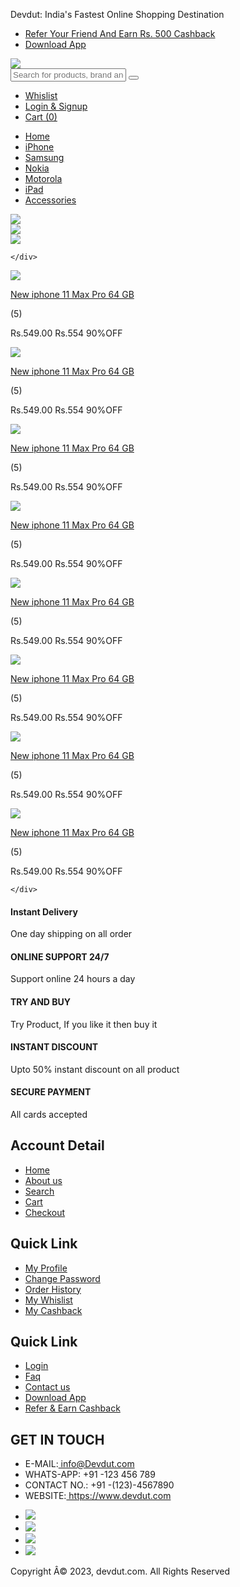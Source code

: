 


<html>
   <head>
      <title>Devdut</title>
      <link rel="stylesheet" href="https://cdnjs.cloudflare.com/ajax/libs/font-awesome/4.7.0/css/font-awesome.min.css">
      <link rel="stylesheet" href="style.css">
   </head>
   <body>

<div class="width-100 top-header">
    <div class="container">
      <div class="width-50">
        <p class="head1p1 headquote">Devdut: India's Fastest Online Shopping Destination </p>
      </div>
      <div class="width-50">
        <ul class="head1ul cashback-sect">
          <li>
            <i class="fa fa-users" aria-hidden="true"></i>
            <a class="head1mr" href="#">Refer Your Friend And Earn Rs. 500 Cashback</a>
          </li>
          <li>
            <i class="fa fa-mobile" aria-hidden="true"></i>
            <a href="#"> Download App</a>
          </li>
        </ul>
        </p>
      </div>
    </div>
  </div>

<div class="width-100 search-panel">
    <div class="container">
      <div class="width-20">
        <img src="logo.png" class="logo">
      </div>
      <div class="width-50">
        <input class="search-textbox" type="text" Placeholder="Search for products, brand and more">
        <button class="search-button">
          <i class="fa fa-search" aria-hidden="true"></i>
        </button>
      </div>
      <div class="width-30">
        <ul class="cart-sect">
          <li>
            <i class="fa fa-heart-o" aria-hidden="true"></i>
            <a class="head1mr" href="#">Whislist</a>
          </li>
          <li>
            <i class="fa fa-user-circle-o" aria-hidden="true"></i>
            <a href="#">Login & Signup</a>
          </li>
          <li>
            <i class="fa fa-shopping-cart" aria-hidden="true"></i>
            <a href="#">Cart (0)</a>
          </li>
        </ul>
      </div>
    </div>
  </div>

<div class="width-100">
    <div class="container">
      <ul class="main-menu">
        <li>
          <a href="#">Home</a>
        </li>
        <li>
          <a href="#">iPhone</a>
        </li>
        <li>
          <a href="#">Samsung</a>
        </li>
        <li>
          <a href="#">Nokia</a>
        </li>
        <li>
          <a href="#">Motorola</a>
        </li>
        <li>
          <a href="#">iPad</a>
        </li>
        <li>
          <a href="#">Accessories</a>
        </li>
      </ul>
    </div>
  </div>

<div class="width-100">
    <img class="wimg100 slider" src="slider-1.jpg">
  </div>

<div class="width-100 margin-top-50">
    <div class="container">
      <div class="width-50">
        <div class="banner-list">
          <a href="#">
            <img class="wimg100" src="banner-1.jpg">
          </a>
        </div>
      </div>
      <div class="width-50">
        <div class="banner-list">
          <a href="#">
            <img class="wimg100" src="banner-2.jpg">
          </a>
        </div>
      </div>

    </div>
  </div>

<div class="width-100 margin-top-50">
    <div class="container">
      <div class="width-25">
        <div class="product-section">
          <div class="product-border">
            <div class="product-img-center">
              <a href="#">
                <img class="product-img" src="product-1.png">
              </a>
            </div>
            <div>
              <p class="product-name">
                <a href="#">New iphone 11 Max Pro 64 GB</a>
              </p>
              <p class="product-rating">
                <i class="fa fa-star" aria-hidden="true"></i>
                <i class="fa fa-star" aria-hidden="true"></i>
                <i class="fa fa-star" aria-hidden="true"></i>
                <i class="fa fa-star" aria-hidden="true"></i>
                <i class="fa fa-star" aria-hidden="true"></i>
                <span>(5)</span>
              </p>
              <p class="product-price">
                <span class="product-discounted-price">Rs.549.00</span>
                <span class="product-original-price">Rs.554</span>
                <span class="product-discount">90%OFF</span>
            </div>
          </div>
        </div>
      </div>
      <div class="width-25">
        <div class="product-section">
          <div class="product-border">
            <div class="product-img-center">
              <a href="#">
                <img class="product-img" src="product-2.png">
              </a>
            </div>
            <div>
              <p class="product-name">
                <a href="#">New iphone 11 Max Pro 64 GB</a>
              </p>
              <p class="product-rating">
                <i class="fa fa-star" aria-hidden="true"></i>
                <i class="fa fa-star" aria-hidden="true"></i>
                <i class="fa fa-star" aria-hidden="true"></i>
                <i class="fa fa-star" aria-hidden="true"></i>
                <i class="fa fa-star" aria-hidden="true"></i>
                <span>(5)</span>
              </p>
              <p class="product-price">
                <span class="product-discounted-price">Rs.549.00</span>
                <span class="product-original-price">Rs.554</span>
                <span class="product-discount">90%OFF</span>
            </div>
          </div>
        </div>
      </div>
      <div class="width-25">
        <div class="product-section">
          <div class="product-border">
            <div class="product-img-center">
              <a href="#">
                <img class="product-img" src="product-3.png">
              </a>
            </div>
            <div>
              <p class="product-name">
                <a href="#">New iphone 11 Max Pro 64 GB</a>
              </p>
              <p class="product-rating">
                <i class="fa fa-star" aria-hidden="true"></i>
                <i class="fa fa-star" aria-hidden="true"></i>
                <i class="fa fa-star" aria-hidden="true"></i>
                <i class="fa fa-star" aria-hidden="true"></i>
                <i class="fa fa-star" aria-hidden="true"></i>
                <span>(5)</span>
              </p>
              <p class="product-price">
                <span class="product-discounted-price">Rs.549.00</span>
                <span class="product-original-price">Rs.554</span>
                <span class="product-discount">90%OFF</span>
            </div>
          </div>
        </div>
      </div>
      <div class="width-25">
        <div class="product-section">
          <div class="product-border">
            <div class="product-img-center">
              <a href="#">
                <img class="product-img" src="product-4.png">
              </a>
            </div>
            <div>
              <p class="product-name">
                <a href="#">New iphone 11 Max Pro 64 GB</a>
              </p>
              <p class="product-rating">
                <i class="fa fa-star" aria-hidden="true"></i>
                <i class="fa fa-star" aria-hidden="true"></i>
                <i class="fa fa-star" aria-hidden="true"></i>
                <i class="fa fa-star" aria-hidden="true"></i>
                <i class="fa fa-star" aria-hidden="true"></i>
                <span>(5)</span>
              </p>
              <p class="product-price">
                <span class="product-discounted-price">Rs.549.00</span>
                <span class="product-original-price">Rs.554</span>
                <span class="product-discount">90%OFF</span>
            </div>
          </div>
        </div>
      </div>
      <div class="width-25">
        <div class="product-section">
          <div class="product-border">
            <div class="product-img-center">
              <a href="#">
                <img class="product-img" src="product-5.png">
              </a>
            </div>
            <div>
              <p class="product-name">
                <a href="#">New iphone 11 Max Pro 64 GB</a>
              </p>
              <p class="product-rating">
                <i class="fa fa-star" aria-hidden="true"></i>
                <i class="fa fa-star" aria-hidden="true"></i>
                <i class="fa fa-star" aria-hidden="true"></i>
                <i class="fa fa-star" aria-hidden="true"></i>
                <i class="fa fa-star" aria-hidden="true"></i>
                <span>(5)</span>
              </p>
              <p class="product-price">
                <span class="product-discounted-price">Rs.549.00</span>
                <span class="product-original-price">Rs.554</span>
                <span class="product-discount">90%OFF</span>
            </div>
          </div>
        </div>
      </div>
      <div class="width-25">
        <div class="product-section">
          <div class="product-border">
            <div class="product-img-center">
              <a href="#">
                <img class="product-img" src="product-6.png">
              </a>
            </div>
            <div>
              <p class="product-name">
                <a href="#">New iphone 11 Max Pro 64 GB</a>
              </p>
              <p class="product-rating">
                <i class="fa fa-star" aria-hidden="true"></i>
                <i class="fa fa-star" aria-hidden="true"></i>
                <i class="fa fa-star" aria-hidden="true"></i>
                <i class="fa fa-star" aria-hidden="true"></i>
                <i class="fa fa-star" aria-hidden="true"></i>
                <span>(5)</span>
              </p>
              <p class="product-price">
                <span class="product-discounted-price">Rs.549.00</span>
                <span class="product-original-price">Rs.554</span>
                <span class="product-discount">90%OFF</span>
            </div>
          </div>
        </div>
      </div>
      <div class="width-25">
        <div class="product-section">
          <div class="product-border">
            <div class="product-img-center">
              <a href="#">
                <img class="product-img" src="product-7.png">
              </a>
            </div>
            <div>
              <p class="product-name">
                <a href="#">New iphone 11 Max Pro 64 GB</a>
              </p>
              <p class="product-rating">
                <i class="fa fa-star" aria-hidden="true"></i>
                <i class="fa fa-star" aria-hidden="true"></i>
                <i class="fa fa-star" aria-hidden="true"></i>
                <i class="fa fa-star" aria-hidden="true"></i>
                <i class="fa fa-star" aria-hidden="true"></i>
                <span>(5)</span>
              </p>
              <p class="product-price">
                <span class="product-discounted-price">Rs.549.00</span>
                <span class="product-original-price">Rs.554</span>
                <span class="product-discount">90%OFF</span>
            </div>
          </div>
        </div>
      </div>
      <div class="width-25">
        <div class="product-section">
          <div class="product-border">
            <div class="product-img-center">
              <a href="#">
                <img class="product-img" src="product-8.png">
              </a>
            </div>
            <div>
              <p class="product-name">
                <a href="#">New iphone 11 Max Pro 64 GB</a>
              </p>
              <p class="product-rating">
                <i class="fa fa-star" aria-hidden="true"></i>
                <i class="fa fa-star" aria-hidden="true"></i>
                <i class="fa fa-star" aria-hidden="true"></i>
                <i class="fa fa-star" aria-hidden="true"></i>
                <i class="fa fa-star" aria-hidden="true"></i>
                <span>(5)</span>
              </p>
              <p class="product-price">
                <span class="product-discounted-price">Rs.549.00</span>
                <span class="product-original-price">Rs.554</span>
                <span class="product-discount">90%OFF</span>
            </div>
          </div>
        </div>
      </div>



    </div>
  </div>

<div class="width-100 margin-top-50 feature-sect">
    <div class="container">
      <div class="width-20 featured-padding">
        <div class="featured-border">
          <div class="width-20 featured-content">
            <i class="fa fa-truck" aria-hidden="true"></i>
          </div>
          <div class="width-80 featured-content margin-top-8">
            <h4>Instant Delivery</h4>
            <p>One day shipping on all order</p>
          </div>
        </div>
      </div>
      <div class="width-20">
        <div class="featured-border">
          <div class="featured-bord">
            <div class="width-20 featured-content">
              <i class="fa fa-circle-o" aria-hidden="true"></i>
            </div>
            <div class="width-80 featured-content margin-top-8">
              <h4>ONLINE SUPPORT 24/7</h4>
              <p>Support online 24 hours a day</p>
            </div>
          </div>
        </div>
      </div>
      <div class="width-20">
        <div class="featured-border">
          <div class="width-20 featured-content">
            <i class="fa fa-life-ring" aria-hidden="true"></i>
          </div>
          <div class="width-80 featured-content margin-top-8">
            <h4>TRY AND BUY</h4>
            <p>Try Product, If you like it then buy it</p>
          </div>
        </div>
      </div>
      <div class="width-20">
        <div class="featured-border">
          <div class="width-20 featured-content">
            <i class="fa fa-gift" aria-hidden="true"></i>
          </div>
          <div class="width-80 featured-content margin-top-8">
            <h4>INSTANT DISCOUNT</h4>
            <p>Upto 50% instant discount on all product</p>
          </div>
        </div>
      </div>
      <div class="width-20">
        <div class="featured-border">
          <div class="width-20 featured-content">
            <i class="fa fa-credit-card" aria-hidden="true"></i>
          </div>
          <div class="width-80 featured-content margin-top-8">
            <h4>SECURE PAYMENT</h4>
            <p>All cards accepted</p>
          </div>
        </div>
      </div>
    </div>
  </div>

<div class="width-100 margin-top-50 footer">
    <div class="container">
      <div class="width-25">
        <h2 class="quicklink-heading">Account Detail</h2>
        <ul class="quicklink-menu">
          <li><a href="#">Home</a></li>
          <li><a href="#">About us</a></li>
          <li><a href="#">Search</a></li>
          <li><a href="#">Cart</a></li>
          <li><a href="#">Checkout</a></li>
        </ul>
      </div>
      <div class="width-25">
        <h2 class="quicklink-heading">Quick Link</h2>
        <ul class="quicklink-menu">
          <li><a href="#">My Profile</a></li>
          <li><a href="#">Change Password</a></li>
          <li><a href="#">Order History</a></li>
          <li><a href="#">My Whislist</a></li>
          <li><a href="#">My Cashback</a></li>
        </ul>
      </div>
      <div class="width-25">
        <h2 class="quicklink-heading">Quick Link</h2>
        <ul class="quicklink-menu">
          <li><a href="#">Login</a></li>
          <li><a href="#">Faq</a></li>
          <li><a href="#">Contact us</a></li>
          <li><a href="#">Download App</a></li>
          <li><a href="#">Refer & Earn Cashback</a></li>
        </ul>
      </div>
      <div class="width-25">
        <h2 class="quicklink-heading">GET IN TOUCH</h2>
        <ul class="get-in-touch">
          <li><i class="fa fa-envelope-o" aria-hidden="true"></i> E-MAIL:<a href="#" class="footer-e-mail"> info@Devdut.com</a></li>
          <li><i class="fa fa-headphones" aria-hidden="true"></i> WHATS-APP: +91 -123 456 789</li>
          <li><i class="fa fa-fax" aria-hidden="true"></i> CONTACT NO.: +91 -(123)-4567890</li>
          <li><i class="fa fa-globe" aria-hidden="true"></i> WEBSITE:<a href="#" class="footer-website"> https://www.devdut.com</a></li>
        </ul>
        <ul class="social-media">
          <li><a href="#"><img src="icon-facebook.png"></a></li>
          <li><a href="#"><img src="icon-twitter.png"></a></li>
          <li><a href="#"><img src="icon-linkedin.png"></a></li>
          <li><a href="#"><img src="icon-instagram.png"></a></li>
        </ul>
      </div>
    </div>
  </div>

<div class="width-100 footer2-bacbor">
    <p class="footer2-content">Copyright Â© 2023, devdut.com. All Rights Reserved</p>
  </div>



